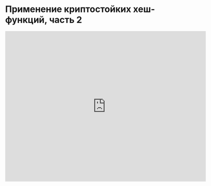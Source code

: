 # Применение криптостойких хеш-функций, часть 2
<iframe width="640" height="480" src="https://www.youtube.com/embed/tIDvkcLCwFw?list=PLU-TUGRFxOHhaF68Xo_oXE1nuRj5RiP1P" frameborder="0" allowfullscreen></iframe>
